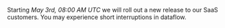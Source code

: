 Starting *May 3rd, 08:00 AM UTC* we will roll out a new release to our SaaS customers. You may experience short interruptions in dataflow.
